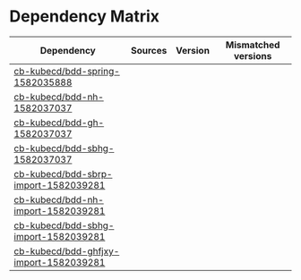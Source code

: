 # Dependency Matrix

Dependency | Sources | Version | Mismatched versions
---------- | ------- | ------- | -------------------
[cb-kubecd/bdd-spring-1582035888](https://github.com/cb-kubecd/bdd-spring-1582035888.git) |  | []() | 
[cb-kubecd/bdd-nh-1582037037](https://github.com/cb-kubecd/bdd-nh-1582037037.git) |  | []() | 
[cb-kubecd/bdd-gh-1582037037](https://github.com/cb-kubecd/bdd-gh-1582037037.git) |  | []() | 
[cb-kubecd/bdd-sbhg-1582037037](https://github.com/cb-kubecd/bdd-sbhg-1582037037.git) |  | []() | 
[cb-kubecd/bdd-sbrp-import-1582039281](https://github.com/cb-kubecd/bdd-sbrp-import-1582039281.git) |  | []() | 
[cb-kubecd/bdd-nh-import-1582039281](https://github.com/cb-kubecd/bdd-nh-import-1582039281.git) |  | []() | 
[cb-kubecd/bdd-sbhg-import-1582039281](https://github.com/cb-kubecd/bdd-sbhg-import-1582039281.git) |  | []() | 
[cb-kubecd/bdd-ghfjxy-import-1582039281](https://github.com/cb-kubecd/bdd-ghfjxy-import-1582039281.git) |  | []() | 
